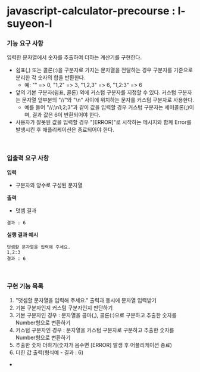 # javascript-calculator-precourse : l-suyeon-l
### 기능 요구 사항
입력한 문자열에서 숫자를 추출하여 더하는 계산기를 구현한다.

- 쉼표(,) 또는 콜론(:)을 구분자로 가지는 문자열을 전달하는 경우 구분자를 기준으로 분리한 각 숫자의 합을 반환한다.
  - 예: "" => 0, "1,2" => 3, "1,2,3" => 6, "1,2:3" => 6
- 앞의 기본 구분자(쉼표, 콜론) 외에 커스텀 구분자를 지정할 수 있다. 커스텀 구분자는 문자열 앞부분의 "//"와 "\n" 사이에 위치하는 문자를 커스텀 구분자로 사용한다.
  - 예를 들어 "//;\n1;2;3"과 같이 값을 입력할 경우 커스텀 구분자는 세미콜론(;)이며, 결과 값은 6이 반환되어야 한다.
- 사용자가 잘못된 값을 입력할 경우 "[ERROR]"로 시작하는 메시지와 함께 Error를 발생시킨 후 애플리케이션은 종료되어야 한다.

<br>

### 입출력 요구 사항
**입력**
- 구분자와 양수로 구성된 문자열

**출력**
- 덧셈 결과
```
결과 : 6
```

**실행 결과 예시**
```
덧셈할 문자열을 입력해 주세요.
1,2:3
결과 : 6
```
<br>

### 구현 기능 목록
1. "덧셈할 문자열을 입력해 주세요." 출력과 동시에 문자열 입력받기
2. 기본 구분자인지 커스텀 구분자인지 판단하기
3. 기본 구분자인 경우
  : 문자열을 콤마(,), 콜론(:)으로 구분하고 추출한 숫자를 Number형으로 변환하기
4. 커스텀 구분자인 경우
  : 문자열을 커스텀 구분자로 구분하고 추출한 숫자를 Number형으로 변환하기
5. 추출한 숫자 더하기(숫자가 음수면 [ERROR] 발생 후 어플리케이션 종료)
6. 더한 값 출력(형식예 - 결과 : 6)
-
